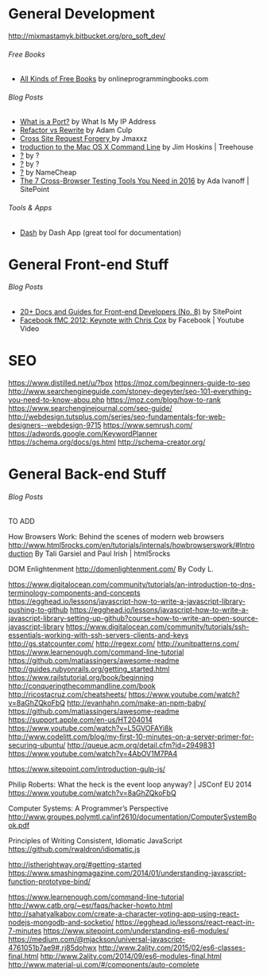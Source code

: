 



# General Development 


http://mixmastamyk.bitbucket.org/pro_soft_dev/


###### Free Books


* [All Kinds of Free Books](http://www.onlineprogrammingbooks.com/) by onlineprogrammingbooks.com

###### Blog Posts

* [What is a Port?](http://whatismyipaddress.com/port) by What Is My IP Address
* [Refactor vs Rewrite](http://www.geekyboy.com/archives/547) by Adam Culp
* [Cross Site Request Forgery ](https://www.youtube.com/watch?v=vrjgD0azkCw) by Jmaxxz
* [troduction to the Mac OS X Command Line](http://blog.teamtreehouse.com/introduction-to-the-mac-os-x-command-line) by Jim Hoskins | Treehouse
* [?](http://code.tutsplus.com/tutorials/ssh-what-and-how--net-25138) by ?
* [?](http://code.tutsplus.com/articles/10-terminal-commands-that-will-boost-your-productivity--net-14105) by ?
* [?](https://www.namecheap.com/support/knowledgebase/article.aspx/181/27/how-do-i-upload-my-site) by NameCheap
* [The 7 Cross-Browser Testing Tools You Need in 2016](https://www.sitepoint.com/the-7-cross-browser-testing-tools-you-need-in-2016/) by Ada Ivanoff | SitePoint

###### Tools & Apps
* [Dash](https://kapeli.com/dash) by Dash App (great tool for documentation)



# General Front-end Stuff 

###### Blog Posts
* [20+ Docs and Guides for Front-end Developers (No. 8)](https://www.sitepoint.com/20-docs-guides-front-end-developers-8/) by SitePoint
* [Facebook fMC 2012: Keynote with Chris Cox](https://www.youtube.com/watch?v=R2kkaDMAJmA) by Facebook | Youtube Video


# SEO

https://www.distilled.net/u/?box
https://moz.com/beginners-guide-to-seo
http://www.searchengineguide.com/stoney-degeyter/seo-101-everything-you-need-to-know-abou.php
https://moz.com/blog/how-to-rank
https://www.searchenginejournal.com/seo-guide/
http://webdesign.tutsplus.com/series/seo-fundamentals-for-web-designers--webdesign-9715
https://www.semrush.com/
https://adwords.google.com/KeywordPlanner
https://schema.org/docs/gs.html
http://schema-creator.org/

# General Back-end Stuff

###### Blog Posts



TO ADD

How Browsers Work: Behind the scenes of modern web browsers
http://www.html5rocks.com/en/tutorials/internals/howbrowserswork/#Introduction
By Tali Garsiel and Paul Irish | html5rocks

DOM Enlightenment
http://domenlightenment.com/
By Cody L.

https://www.digitalocean.com/community/tutorials/an-introduction-to-dns-terminology-components-and-concepts
https://egghead.io/lessons/javascript-how-to-write-a-javascript-library-pushing-to-github
https://egghead.io/lessons/javascript-how-to-write-a-javascript-library-setting-up-github?course=how-to-write-an-open-source-javascript-library
https://www.digitalocean.com/community/tutorials/ssh-essentials-working-with-ssh-servers-clients-and-keys
http://gs.statcounter.com/
http://regexr.com/
http://xunitpatterns.com/
https://www.learnenough.com/command-line-tutorial
https://github.com/matiassingers/awesome-readme
http://guides.rubyonrails.org/getting_started.html
https://www.railstutorial.org/book/beginning
http://conqueringthecommandline.com/book
http://ricostacruz.com/cheatsheets/
https://www.youtube.com/watch?v=8aGhZQkoFbQ
http://evanhahn.com/make-an-npm-baby/
https://github.com/matiassingers/awesome-readme
https://support.apple.com/en-us/HT204014
https://www.youtube.com/watch?v=L5GVOFAYi8k
http://www.codelitt.com/blog/my-first-10-minutes-on-a-server-primer-for-securing-ubuntu/
http://queue.acm.org/detail.cfm?id=2949831
https://www.youtube.com/watch?v=4AbOV1M7PA4

https://www.sitepoint.com/introduction-gulp-js/

Philip Roberts: What the heck is the event loop anyway? | JSConf EU 2014
https://www.youtube.com/watch?v=8aGhZQkoFbQ


Computer Systems: A Programmer’s Perspective
http://www.groupes.polymtl.ca/inf2610/documentation/ComputerSystemBook.pdf

Principles of Writing Consistent, Idiomatic JavaScript
https://github.com/rwaldron/idiomatic.js

http://jstherightway.org/#getting-started
https://www.smashingmagazine.com/2014/01/understanding-javascript-function-prototype-bind/


https://www.learnenough.com/command-line-tutorial
http://www.catb.org/~esr/faqs/hacker-howto.html
http://sahatyalkabov.com/create-a-character-voting-app-using-react-nodejs-mongodb-and-socketio/
https://egghead.io/lessons/react-react-in-7-minutes
https://www.sitepoint.com/understanding-es6-modules/
https://medium.com/@mjackson/universal-javascript-4761051b7ae9#.rj85dohwx
http://www.2ality.com/2015/02/es6-classes-final.html
http://www.2ality.com/2014/09/es6-modules-final.html
http://www.material-ui.com/#/components/auto-complete
